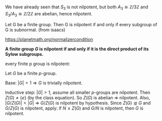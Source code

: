 We have already seen that $S_3$ is not nilpotent, but both $A_3 \cong \mathbb{Z}/3\mathbb{Z}$ and $S_3/A_3 \cong \mathbb{Z}/2\mathbb{Z}$ are abelian, hence nilpotent.

Let G be a finite group. Then G is nilpotent if and only if every subgroup of G is subnormal.
(from isaacs)

https://planetmath.org/normalizercondition


**A finite group $G$ is nilpotent if and only if it is the direct product of its Sylow subgroups.**

every finite p group is nilpotent:

Let $G$ be a finite $p$-group.

Base: $|G| = 1 \Rightarrow G$ is trivially nilpotent.

Inductive step: $|G| > 1$, assume all smaller $p$-groups are nilpotent. Then $Z(G) \ne \{e\}$ (by the class equation). So $Z(G)$ is abelian $\Rightarrow$ nilpotent. Also, $|G/Z(G)| < |G|$ $\Rightarrow$ $G/Z(G)$ is nilpotent by hypothesis. Since $Z(G) \trianglelefteq G$ and $G/Z(G)$ is nilpotent, apply: if $N \le Z(G)$ and $G/N$ is nilpotent, then $G$ is nilpotent.